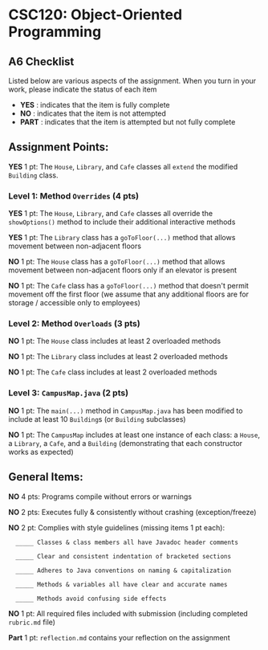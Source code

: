 # CSC120: Object-Oriented Programming
## A6 Checklist

Listed below are various aspects of the assignment.  When you turn in your work, please indicate the status of each item

- **YES** : indicates that the item is fully complete
- **NO** : indicates that the item is not attempted
- **PART** : indicates that the item is attempted but not fully complete


## Assignment Points:

 **YES** 1 pt: The `House`, `Library`, and `Cafe` classes all `extend` the modified `Building` class.

### Level 1: Method `Overrides` (4 pts)

**YES**  1 pt: The `House`, `Library`, and `Cafe` classes all override the `showOptions()` method to include their additional interactive methods

**YES** 1 pt: The `Library` class has a `goToFloor(...)` method that allows movement between non-adjacent floors

**NO** 1 pt: The `House` class has a `goToFloor(...)` method that allows movement between non-adjacent floors only if an elevator is present

**NO** 1 pt: The `Cafe` class has a `goToFloor(...)` method that doesn't permit movement off the first floor (we assume that any additional floors are for storage / accessible only to employees)

### Level 2: Method `Overloads` (3 pts)

 **NO** 1 pt: The `House` class includes at least 2 overloaded methods

 **NO** 1 pt: The `Library` class includes at least 2 overloaded methods

 **NO** 1 pt: The `Cafe` class includes at least 2 overloaded methods

### Level 3: `CampusMap.java` (2 pts)

 **NO** 1 pt: The `main(...)` method in `CampusMap.java` has been modified to include at least 10 `Building`s (or `Building` subclasses)

 **NO** 1 pt: The `CampusMap` includes at least one instance of each class: a `House`, a `Library`, a `Cafe`, and a `Building` (demonstrating that each constructor works as expected)



## General Items:

 **NO** 4 pts: Programs compile without errors or warnings

 **NO** 2 pts: Executes fully & consistently without crashing (exception/freeze)

 **NO** 2 pt: Complies with style guidelines (missing items 1 pt each):

      _____ Classes & class members all have Javadoc header comments

      _____ Clear and consistent indentation of bracketed sections

      _____ Adheres to Java conventions on naming & capitalization

      _____ Methods & variables all have clear and accurate names

      _____ Methods avoid confusing side effects

 **NO** 1 pt: All required files included with submission (including completed `rubric.md` file)

 **Part** 1 pt: `reflection.md` contains your reflection on the assignment
